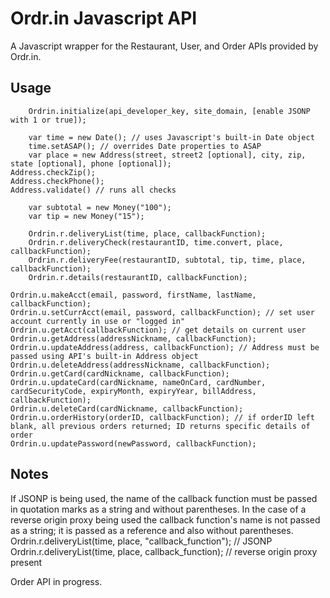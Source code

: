 Ordr.in Javascript API
======================

A Javascript wrapper for the Restaurant, User, and Order APIs provided by Ordr.in.

Usage
-----

        Ordrin.initialize(api_developer_key, site_domain, [enable JSONP with 1 or true]);
        
        var time = new Date(); // uses Javascript's built-in Date object
        time.setASAP(); // overrides Date properties to ASAP
        var place = new Address(street, street2 [optional], city, zip, state [optional], phone [optional]);
	Address.checkZip();
	Address.checkPhone();
	Address.validate() // runs all checks
        
        var subtotal = new Money("100");
        var tip = new Money("15");
        
        Ordrin.r.deliveryList(time, place, callbackFunction);
        Ordrin.r.deliveryCheck(restaurantID, time.convert, place, callbackFunction);
        Ordrin.r.deliveryFee(restaurantID, subtotal, tip, time, place, callbackFunction);
        Ordrin.r.details(restaurantID, callbackFunction);

	Ordrin.u.makeAcct(email, password, firstName, lastName, callbackFunction);
	Ordrin.u.setCurrAcct(email, password, callbackFunction); // set user account currently in use or "logged in"
	Ordrin.u.getAcct(callbackFunction); // get details on current user
	Ordrin.u.getAddress(addressNickname, callbackFunction);
	Ordrin.u.updateAddress(address, callbackFunction); // Address must be passed using API's built-in Address object
	Ordrin.u.deleteAddress(addressNickname, callbackFunction);
	Ordrin.u.getCard(cardNickname, callbackFunction);
	Ordrin.u.updateCard(cardNickname, nameOnCard, cardNumber, cardSecurityCode, expiryMonth, expiryYear, billAddress, callbackFunction);
	Ordrin.u.deleteCard(cardNickname, callbackFunction);
	Ordrin.u.orderHistory(orderID, callbackFunction); // if orderID left blank, all previous orders returned; ID returns specific details of order
	Ordrin.u.updatePassword(newPassword, callbackFunction);


Notes
----- 
If JSONP is being used, the name of the callback function must be passed in quotation marks as a string and without parentheses.
In the case of a reverse origin proxy being used the callback function's name is not passed as a string; it is passed as a reference and also without parentheses.
		Ordrin.r.deliveryList(time, place, "callback_function");  // JSONP
		Ordrin.r.deliveryList(time, place, callback_function); // reverse origin proxy present
	
Order API in progress.